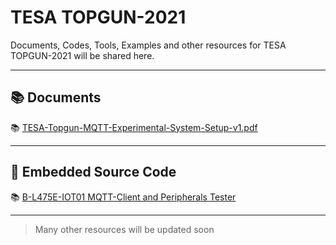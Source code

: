 # TESA TOPGUN-2021

Documents, Codes, Tools, Examples and other resources for TESA TOPGUN-2021 will be shared here.

---

## :books: Documents
:books: [TESA-Topgun-MQTT-Experimental-System-Setup-v1.pdf](./docs/TESA-Topgun-MQTT-Experimental-System-Setup-v1.pdf)

---

## :floppy_disk: Embedded Source Code
:books: [B-L475E-IOT01 MQTT-Client and Peripherals Tester](https://github.com/drsanti/TOPGUN-2021/tree/master/STM32)

---

>Many other resources will be updated soon
